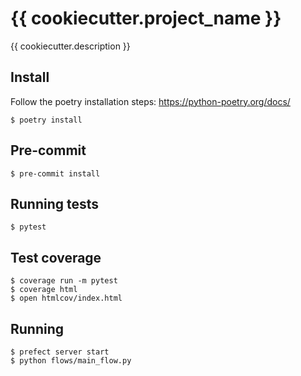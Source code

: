 # {{ cookiecutter.project_name }}

{{ cookiecutter.description }}

## Install

Follow the poetry installation steps: https://python-poetry.org/docs/

    $ poetry install

## Pre-commit
    $ pre-commit install

## Running tests

    $ pytest
    
## Test coverage
    $ coverage run -m pytest
    $ coverage html
    $ open htmlcov/index.html
    
## Running

    $ prefect server start
    $ python flows/main_flow.py
